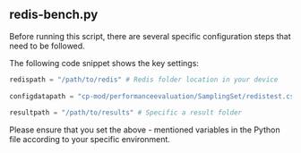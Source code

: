 ## redis-bench.py

Before running this script, there are several specific configuration steps that need to be followed.

The following code snippet shows the key settings:

```python
redispath = "/path/to/redis" # Redis folder location in your device
    
configdatapath = "cp-mod/performanceevaluation/SamplingSet/redistest.csv" 
 
resultpath = "/path/to/results" # Specific a result folder
```

Please ensure that you set the above - mentioned variables in the Python file according to your specific environment. 

